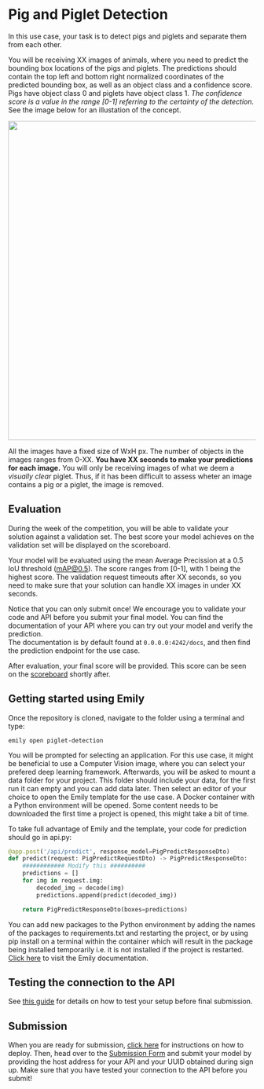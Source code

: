 # Pig and Piglet Detection
In this use case, your task is to detect pigs and piglets and separate them from each other. 

You will be receiving XX images of animals, where you need to predict the bounding box locations of the pigs and piglets. The predictions should contain the top left and bottom right normalized coordinates of the predicted bounding box, as well as an object class and a confidence score. Pigs have object class 0 and piglets have object class 1. *The confidence score is a value in the range [0-1] referring to the certainty of the detection.* See the image below for an illustation of the concept.

<p align="center">
  <img src="../pigImage.jpg" width=650>
</p>

All the images have a fixed size of WxH px. The number of objects in the images ranges from 0-XX. **You have XX seconds to make your predictions for each image.**
You will only be receiving images of what we deem a *visually clear* piglet. Thus, if it has been difficult to assess wheter an image contains a pig or a piglet, the image is removed.

## Evaluation
During the week of the competition, you will be able to validate your solution against a validation set. The best score your model achieves on the validation set will be displayed on the scoreboard.

Your model will be evaluated using the mean Average Precission at a 0.5 IoU threshold (mAP@0.5). The score ranges from [0-1], with 1 being the highest score.
The validation request timeouts after XX seconds, so you need to make sure that your solution can handle XX images in under XX seconds.

Notice that you can only submit once! We encourage you to validate your code and API before you submit your final model. You can find the documentation of your API where you can try out your model and verify the prediction. <br>
The documentation is by default found at `0.0.0.0:4242/docs`, and then find the prediction endpoint for the use case.


After evaluation, your final score will be provided. This score can be seen on the <a href="https://cases.dmiai.dk/">scoreboard</a> shortly after.


## Getting started using Emily
Once the repository is cloned, navigate to the folder using a terminal and type:
```
emily open piglet-detection
```
You will be prompted for selecting an application. For this use case, it might be beneficial to use a Computer Vision image, where you can select your prefered deep learning framework. Afterwards, you will be asked to mount a data folder for your project. This folder should include your data, for the first run it can empty and you can add data later. Then select an editor of your choice to open the Emily template for the use case. A Docker container with a Python environment will be opened. Some content needs to be downloaded the first time a project is opened, this might take a bit of time.

To take full advantage of Emily and the template, your code for prediction should go in api.py:
```python
@app.post('/api/predict', response_model=PigPredictResponseDto)
def predict(request: PigPredictRequestDto) -> PigPredictResponseDto:
    ############ Modify this ##########
    predictions = []
    for img in request.img:
        decoded_img = decode(img)
        predictions.append(predict(decoded_img))

    return PigPredictResponseDto(boxes=predictions)
```
You can add new packages to the Python environment by adding the names of the packages to requirements.txt and restarting the project, or by using pip install on a terminal within the container which will result in the package being installed temporarily i.e. it is not installed if the project is restarted. <a href="https://emily.ambolt.io/docs/latest">Click here</a> to visit the Emily documentation.

## Testing the connection to the API
See <a href="https://amboltio.github.io/emily-intro/deploy/test/">this guide</a> for details on how to test your setup before final submission.

## Submission
When you are ready for submission, <a href="https://amboltio.github.io/emily-intro/deploy/">click here</a> for instructions on how to deploy. Then, head over to the <a href="https://cases.dmiai.dk/">Submission Form</a> and submit your model by providing the host address for your API and your UUID obtained during sign up. Make sure that you have tested your connection to the API before you submit!<br>
